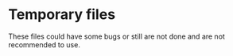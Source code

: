 # Temporary files

These files could have some bugs or still are not done and are not recommended to use.
